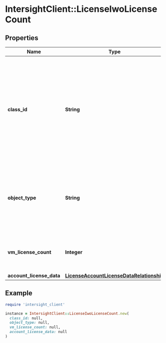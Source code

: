# IntersightClient::LicenseIwoLicenseCount

## Properties

| Name | Type | Description | Notes |
| ---- | ---- | ----------- | ----- |
| **class_id** | **String** | The fully-qualified name of the instantiated, concrete type. This property is used as a discriminator to identify the type of the payload when marshaling and unmarshaling data. | [default to &#39;license.IwoLicenseCount&#39;] |
| **object_type** | **String** | The fully-qualified name of the instantiated, concrete type. The value should be the same as the &#39;ClassId&#39; property. | [default to &#39;license.IwoLicenseCount&#39;] |
| **vm_license_count** | **Integer** | The total number of devices claimed in the Intersight account. | [optional][readonly] |
| **account_license_data** | [**LicenseAccountLicenseDataRelationship**](LicenseAccountLicenseDataRelationship.md) |  | [optional] |

## Example

```ruby
require 'intersight_client'

instance = IntersightClient::LicenseIwoLicenseCount.new(
  class_id: null,
  object_type: null,
  vm_license_count: null,
  account_license_data: null
)
```

